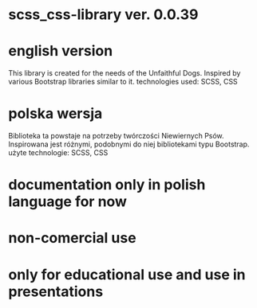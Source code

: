 # scss_css-library ver. 0.0.39

# english version
 This library is created for the needs of the Unfaithful Dogs. Inspired by various Bootstrap libraries similar to it.
 technologies used:
 SCSS, CSS

# polska wersja
 Biblioteka ta powstaje na potrzeby twórczości Niewiernych Psów. Inspirowana jest różnymi, podobnymi do niej bibliotekami typu Bootstrap.
 użyte technologie:
 SCSS, CSS

# documentation only in polish language for now
# non-comercial use
# only for educational use and use in presentations

